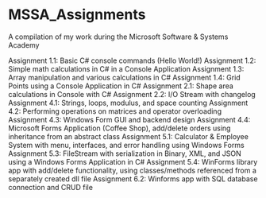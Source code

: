 # MSSA_Assignments
A compilation of my work during the Microsoft Software &amp; Systems Academy

Assignment 1.1: Basic C# console commands (Hello World!)
Assignment 1.2: Simple math calculations in C# in a Console Application
Assignment 1.3: Array manipulation and various calculations in C#
Assignment 1.4: Grid Points using a Console Application in C#
Assignment 2.1: Shape area calculations in Console with C#
Assignment 2.2: I/O Stream with changelog
Assignment 4.1: Strings, loops, modulus, and space counting
Assignment 4.2: Performing operations on matrices and operator overloading
Assignment 4.3: Windows Form GUI and backend design
Assignment 4.4: Microsoft Forms Application (Coffee Shop), add/delete orders using inheritance from an abstract class
Assignment 5.1: Calculator & Employee System with menu, interfaces, and error handling using Windows Forms
Assignment 5.3: FileStream with serialization in Binary, XML, and JSON using a Windows Forms Application in C#
Assignment 5.4: WinForms library app with add/delete functionality, using classes/methods referenced from a separately created dll file
Assignment 6.2: Winforms app with SQL database connection and CRUD file
